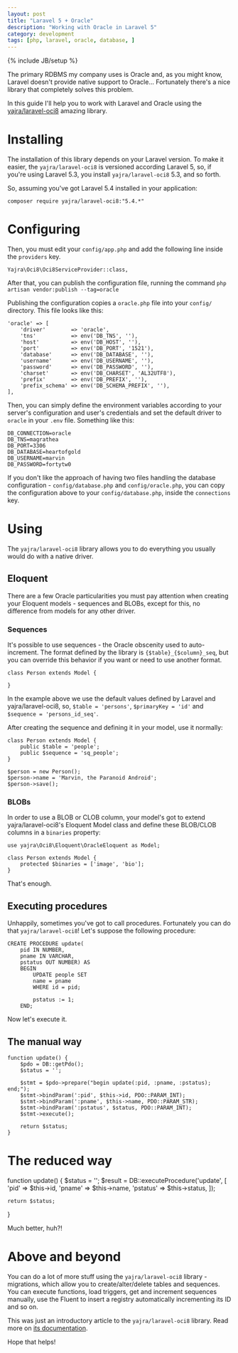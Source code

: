```yaml
---
layout: post
title: "Laravel 5 + Oracle"
description: "Working with Oracle in Laravel 5"
category: development
tags: [php, laravel, oracle, database, ]
---
```

{% include JB/setup %}

The primary RDBMS my company uses is Oracle and, as you might know, Laravel
doesn't provide native support to Oracle... Fortunately there's a nice library
that completely solves this problem.

In this guide I'll help you to work with Laravel and Oracle using the
[yajra/laravel-oci8](https://github.com/yajra/laravel-oci8) amazing library.

# Installing

The installation of this library depends on your Laravel version. To make it
easier, the `yajra/laravel-oci8` is versioned according Laravel 5, so, if you're
using Laravel 5.3, you install `yajra/laravel-oci8` 5.3, and so forth.

So, assuming you've got Laravel 5.4 installed in your application:

```
composer require yajra/laravel-oci8:"5.4.*"
```

# Configuring

Then, you must edit your `config/app.php` and add the following line inside the
`providers` key.

```
Yajra\Oci8\Oci8ServiceProvider::class,
```

After that, you can publish the configuration file, running the command `php artisan vendor:publish --tag=oracle`

Publishing the configuration copies a `oracle.php` file into your `config/` directory. This file looks like this:

```
'oracle' => [
    'driver'        => 'oracle',
    'tns'           => env('DB_TNS', ''),
    'host'          => env('DB_HOST', ''),
    'port'          => env('DB_PORT', '1521'),
    'database'      => env('DB_DATABASE', ''),
    'username'      => env('DB_USERNAME', ''),
    'password'      => env('DB_PASSWORD', ''),
    'charset'       => env('DB_CHARSET', 'AL32UTF8'),
    'prefix'        => env('DB_PREFIX', ''),
    'prefix_schema' => env('DB_SCHEMA_PREFIX', ''),
],
```

Then, you can simply define the environment variables according to your server's
configuration and user's credentials and set the default driver to `oracle` in
your `.env` file. Something like this:

```
DB_CONNECTION=oracle
DB_TNS=magrathea
DB_PORT=3306
DB_DATABASE=heartofgold
DB_USERNAME=marvin
DB_PASSWORD=fortytw0
```

If you don't like the approach of having two files handling the database
configuration - `config/database.php` and `config/oracle.php`, you can copy the
configuration above to your `config/database.php`, inside the `connections` key.

# Using

The `yajra/laravel-oci8` library allows you to do everything you usually would
do with a native driver.

## Eloquent

There are a few Oracle particularities you must pay attention when creating your
Eloquent models - sequences and BLOBs, except for this, no difference from
models for any other driver.

### Sequences

It's possible to use sequences - the Oracle obscenity used to auto-increment.
The format defined by the library is `{$table}_{$column}_seq`, but you can
override this behavior if you want or need to use another format.

```
class Person extends Model {

}
```

In the example above we use the default values defined by Laravel and
yajra/laravel-oci8, so, `$table = 'persons'`, `$primaryKey = 'id'` and
`$sequence = 'persons_id_seq'`.

After creating the sequence and defining it in your model, use it normally:

```
class Person extends Model {
    public $table = 'people';
    public $sequence = 'sq_people';
}

$person = new Person();
$person->name = 'Marvin, the Paranoid Android';
$person->save();
```

### BLOBs

In order to use a BLOB or CLOB column, your model's got to extend
yajra/laravel-oci8's Eloquent Model class and define these BLOB/CLOB columns in a
`binaries` property:

```
use yajra\Oci8\Eloquent\OracleEloquent as Model;

class Person extends Model {
    protected $binaries = ['image', 'bio'];
}
```

That's enough.


## Executing procedures

Unhappily, sometimes you've got to call procedures. Fortunately you can do that
`yajra/laravel-oci8`! Let's suppose the following procedure:

```
CREATE PROCEDURE update(
    pid IN NUMBER,
    pname IN VARCHAR,
    pstatus OUT NUMBER) AS
    BEGIN
        UPDATE people SET
        name = pname
        WHERE id = pid;

        pstatus := 1;
    END;
```

Now let's execute it.

## The manual way

```
function update() {
    $pdo = DB::getPdo();
    $status = '';

    $stmt = $pdo->prepare("begin update(:pid, :pname, :pstatus); end;");
    $stmt->bindParam(':pid', $this->id, PDO::PARAM_INT);
    $stmt->bindParam(':pname', $this->name, PDO::PARAM_STR);
    $stmt->bindParam(':pstatus', $status, PDO::PARAM_INT);
    $stmt->execute();

    return $status;
}
```

# The reduced way

function update() {
    $status = '';
    $result = DB::executeProcedure('update', [
        'pid'  => $this->id,
        'pname'  => $this->name,
        'pstatus'  => $this->status,
    ]);

    return $status;
}

Much better, huh?!

# Above and beyond

You can do a lot of more stuff using the `yajra/laravel-oci8` library - migrations,
which allow you to create/alter/delete tables and sequences. You can execute functions,
load triggers, get and increment sequences manually, use the Fluent to insert a
registry automatically incrementing its ID and so on.

This was just an introductory article to the `yajra/laravel-oci8` library. Read
more on [its documentation](https://yajrabox.com/docs/laravel-oci8).

Hope that helps!
